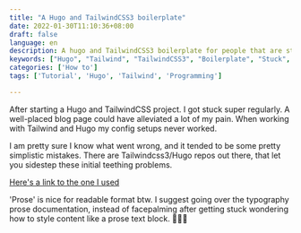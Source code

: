 ```yaml
---
title: "A Hugo and TailwindCSS3 boilerplate"
date: 2022-01-30T11:10:36+08:00
draft: false
language: en
description: A hugo and TailwindCSS3 boilerplate for people that are stuck.
keywords: ["Hugo", "Tailwind", "TailwindCSS3", "Boilerplate", "Stuck", "Typography", "Prose"]
categories: ['How to']
tags: ['Tutorial', 'Hugo', 'Tailwind', 'Programming']

---
```


After starting a Hugo and TailwindCSS project. I got stuck super regularly. A well-placed blog page could have alleviated a lot of my pain. When working with Tailwind and Hugo my config setups never worked. 

I am pretty sure I know what went wrong, and it tended to be some pretty simplistic mistakes. There are Tailwindcss3/Hugo repos out there, that let you sidestep these initial teething problems.

[Here's a link to the one I used](https://github.com/4044ever/Hugo-Tailwind-3.0)

'Prose' is nice for readable format btw. I suggest going over the typography prose documentation, instead of facepalming after getting stuck wondering how to style content like a prose text block. 🤦🏾‍♂️

